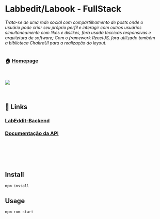 # Labbedit/Labook - FullStack

_Trata-se de uma rede social com compartilhamento de posts onde o usuário pode criar seu próprio perfil e interagir com outros usuários simultaneamente com likes e dislikes, fora usada técnicas responsivas e arquitetura de software; Com o framework ReactJS, fora utilizado também a biblioteca ChakraUI para a realização do layout._
<br>
<br>

### 🏠 [Homepage](https://labbeditsilverio.surge.sh/login)
<br>

![](/src/assets/edit%20telas.jpeg)
<br>


<br>



## 🔗 Links

### [LabEddit-Backend](https://github.com/slvgs/labook-projeto)
### [Documentação da API](https://documenter.getpostman.com/view/24460614/2s93JnTm14)



<br>
<br>
<br>
<br>

## Install

```sh
npm install
```

## Usage

```sh
npm run start
```